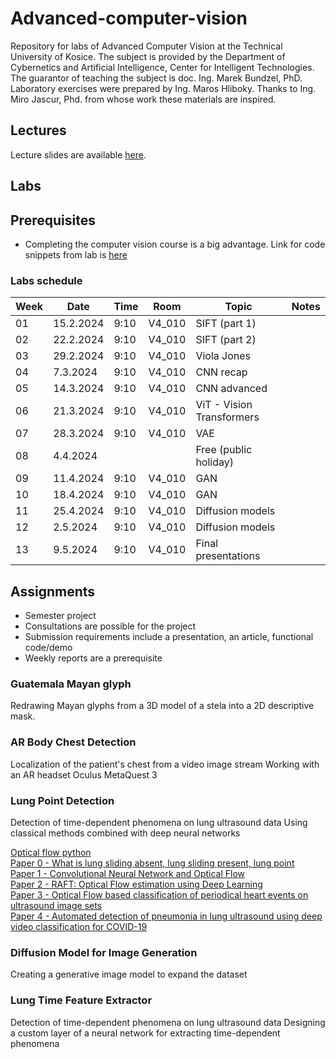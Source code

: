 # Advanced-computer-vision
Repository for labs of Advanced Computer Vision at the Technical University of Kosice. The subject is provided by the Department of Cybernetics and Artificial Intelligence, Center for Intelligent Technologies.  
The guarantor of teaching the subject is doc. Ing. Marek Bundzel, PhD.  Laboratory exercises were prepared by Ing. Maros Hliboky. Thanks to Ing. Miro Jascur, Phd. from whose work these materials are inspired.

## Lectures
Lecture slides are available [here](https://tinyurl.com/MaterialyPPV).

## Labs
## Prerequisites
- Completing the computer vision course is a big advantage. Link for code snippets from lab is [here](https://github.com/servoNoDev/Computer-vision)

### Labs schedule
| **Week** | **Date**  | **Time** | **Room** | **Topic**                 | **Notes** |
|----------|-----------|----------|----------|---------------------------|-----------|
| 01       | 15.2.2024 | 9:10     | V4_010   | SIFT (part 1)             |           |
| 02       | 22.2.2024 | 9:10     | V4_010   | SIFT (part 2)             |           |
| 03       | 29.2.2024 | 9:10     | V4_010   | Viola Jones               |           |
| 04       | 7.3.2024  | 9:10     | V4_010   | CNN recap                 |           |
| 05       | 14.3.2024 | 9:10     | V4_010   | CNN advanced              |           |
| 06       | 21.3.2024 | 9:10     | V4_010   | ViT - Vision Transformers |           |
| 07       | 28.3.2024 | 9:10     | V4_010   | VAE                       |           |
| 08       | 4.4.2024  |          |          | Free (public holiday)     |           |
| 09       | 11.4.2024 | 9:10     | V4_010   | GAN                       |           |
| 10       | 18.4.2024 | 9:10     | V4_010   | GAN                       |           |
| 11       | 25.4.2024 | 9:10     | V4_010   | Diffusion models          |           |
| 12       | 2.5.2024  | 9:10     | V4_010   | Diffusion models          |           |
| 13       | 9.5.2024  | 9:10     | V4_010   | Final presentations       |           |


## Assignments
- Semester project
- Consultations are possible for the project
- Submission requirements include a presentation, an article, functional code/demo
- Weekly reports are a prerequisite

### Guatemala Mayan glyph
Redrawing Mayan glyphs from a 3D model of a stela into a 2D descriptive mask.

### AR Body Chest Detection
Localization of the patient's chest from a video image stream
Working with an AR headset Oculus MetaQuest 3

### Lung Point Detection
Detection of time-dependent phenomena on lung ultrasound data
Using classical methods combined with deep neural networks

[Optical flow python](https://www.geeksforgeeks.org/python-opencv-dense-optical-flow/)   
[Paper 0 - What is lung sliding absent, lung sliding present, lung point](https://www.ncbi.nlm.nih.gov/pmc/articles/PMC8439137/)   
[Paper 1 - Convolutional Neural Network and Optical Flow](https://www.mdpi.com/2072-4292/14/13/2994)   
[Paper 2 - RAFT: Optical Flow estimation using Deep Learning](https://learnopencv.com/optical-flow-using-deep-learning-raft/)  
[Paper 3 - Optical Flow based classification of periodical heart events on ultrasound image sets](https://www.duo.uio.no/bitstream/handle/10852/60017/5/Optical-Flow-based-classification-of-periodical-heart-events-on-ultrasound-image-sets.pdf)  
[Paper 4 - Automated detection of pneumonia in lung ultrasound using deep video classification for COVID-19](https://www.sciencedirect.com/science/article/pii/S2352914821001714) 


###  Diffusion Model for Image Generation
Creating a generative image model to expand the dataset

### Lung Time Feature Extractor
Detection of time-dependent phenomena on lung ultrasound data
Designing a custom layer of a neural network for extracting time-dependent phenomena



[//]: # (## Part 1: SIFT - Scale-Invariant Feature Transform)

[//]: # ()
[//]: # (### Week 1)

[//]: # (- Semester project topic introduction)

[//]: # (- Introduction to SIFT.)

[//]: # ()
[//]: # (### Week 2)

[//]: # (- SIFT full implementation )

[//]: # ()
[//]: # (## Part 2: Viola-Jones detector)

[//]: # (### Week 3)

[//]: # (- Viola-Jones fill implementation)

[//]: # ()
[//]: # (## Part 3: CV and deep learning principles)

[//]: # ()
[//]: # (### Week 4)

[//]: # (- PyTorch introduction)

[//]: # (- DataLoader explanation)

[//]: # (- Image classification)

[//]: # (- Basic CNN explain )

[//]: # (- Metrics)

[//]: # (- W&B)

[//]: # ()
[//]: # (### Week 5)

[//]: # (- NN reguralization)

[//]: # ()
[//]: # (### Week 6)

[//]: # (- Free :&#41;)

[//]: # ()
[//]: # (### Week 7)

[//]: # (- Segmentation)

[//]: # ()
[//]: # (### Week 8)

[//]: # (- Data preprocessing)

[//]: # (- Data augumentation)

[//]: # ()
[//]: # (### Week 9)

[//]: # (- Build your own block)

[//]: # (- Transfer learning)

[//]: # (- Monai)

[//]: # ()
[//]: # (### Week 10)

[//]: # (- GAN)

[//]: # ()
[//]: # (### Week 11)

[//]: # (- CPU vs. GPU.)

[//]: # (- Parallelism )

[//]: # ()
[//]: # (## Part 4: Pointcloud)

[//]: # (### Week 12)

[//]: # (- Introduction to pointcloud)

[//]: # ()
[//]: # (### Week 13)

[//]: # (- Defense of semester projects for the KKUI committee )